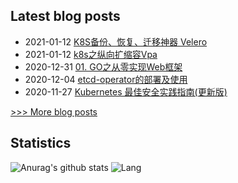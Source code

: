 
## Latest blog posts
- 2021-01-12 [K8S备份、恢复、迁移神器 Velero](https://opscloud.vip/2021/01/12/K8S%E5%A4%87%E4%BB%BD%E3%80%81%E6%81%A2%E5%A4%8D%E3%80%81%E8%BF%81%E7%A7%BB%E7%A5%9E%E5%99%A8%20Velero/)
- 2021-01-12 [k8s之纵向扩缩容Vpa](https://opscloud.vip/2021/01/12/k8s%E4%B9%8B%E7%BA%B5%E5%90%91%E6%89%A9%E7%BC%A9%E5%AE%B9vpa/)
- 2020-12-31 [01. GO之从零实现Web框架](https://opscloud.vip/2020/12/31/01.%20GO%E4%B9%8B%E4%BB%8E%E9%9B%B6%E5%AE%9E%E7%8E%B0Web%E6%A1%86%E6%9E%B6/)
- 2020-12-04 [etcd-operator的部署及使用](https://opscloud.vip/2020/12/04/etcd-operator%E7%9A%84%E9%83%A8%E7%BD%B2%E5%8F%8A%E4%BD%BF%E7%94%A8/)
- 2020-11-27 [Kubernetes 最佳安全实践指南(更新版)](https://opscloud.vip/2020/11/27/Kubernetes%20%E6%9C%80%E4%BD%B3%E5%AE%89%E5%85%A8%E5%AE%9E%E8%B7%B5%E6%8C%87%E5%8D%97(%E6%9B%B4%E6%96%B0%E7%89%88)/)

[>>> More blog posts](https://opscloud.vip/archives/)

## Statistics
![Anurag's github stats](https://github-readme-stats.vercel.app/api?username=evenno&show_icons=true&theme=dark)
![Lang](https://github-readme-stats.vercel.app/api/top-langs/?username=evenno&hide=ipynb,html&layout=compact)

